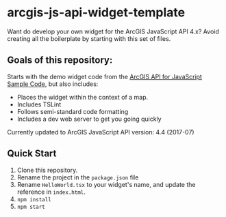 # arcgis-js-api-widget-template
Want do develop your own widget for the ArcGIS JavaScript API 4.x? Avoid creating all the boilerplate by starting with this set of files.

## Goals of this repository:

Starts with the demo widget code from the [ArcGIS API for JavaScript Sample Code](https://developers.arcgis.com/javascript/latest/sample-code/widgets-custom-widget/index.html), but also includes:

* Places the widget within the context of a map.
* Includes TSLint
* Follows semi-standard code formatting
* Includes a dev web server to get you going quickly

Currently updated to ArcGIS JavaScript API version: 4.4 (2017-07)

## Quick Start

1. Clone this repository.
1. Rename the project in the `package.json` file
1. Rename `HelloWorld.tsx` to your widget's name, and update the reference in `index.html`.
1. `npm install`
1. `npm start`